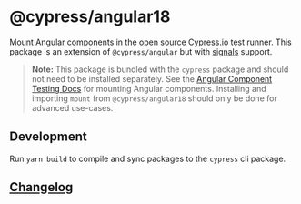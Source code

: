 # @cypress/angular18

Mount Angular components in the open source [Cypress.io](https://www.cypress.io/) test runner. This package is an extension of `@cypress/angular` but with [signals](https://angular.dev/guide/signals) support.

> **Note:** This package is bundled with the `cypress` package and should not need to be installed separately. See the [Angular Component Testing Docs](https://docs.cypress.io/guides/component-testing/angular/overview) for mounting Angular components. Installing and importing `mount` from `@cypress/angular18` should only be done for advanced use-cases.
## Development

Run `yarn build` to compile and sync packages to the `cypress` cli package.

## [Changelog](./CHANGELOG.md)
